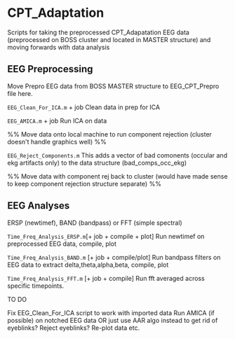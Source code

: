 # CPT_Adaptation

Scripts for taking the preprocessed CPT_Adapatation EEG data (preprocessed on BOSS cluster and located in MASTER structure) and moving forwards with data analysis

## EEG Preprocessing

Move Prepro EEG data from BOSS MASTER structure to EEG_CPT_Prepro file here.

`EEG_Clean_For_ICA.m` + job Clean data in prep for ICA

`EEG_AMICA.m` + job Run ICA on data

%% Move data onto local machine to run component rejection (cluster doesn't handle graphics well) %%

`EEG_Reject_Components.m` This adds a vector of bad comonents (occular and ekg artifacts only) to the data structure (bad_comps_occ_ekg)

%% Move data with component rej back to cluster (would have made sense to keep component rejection structure separate) %%


## EEG Analyses

ERSP (newtimef), BAND (bandpass) or FFT (simple spectral)

`Time_Freq_Analysis_ERSP.m`[+ job + compile + plot] Run newtimef on preprocessed EEG data, compile, plot

`Time_Freq_Analysis_BAND.m` [+ job + compile/plot] Run bandpass filters on EEG data to extract delta,theta,alpha,beta, compile, plot

`Time_Freq_Analysis_FFT.m` [+ job + compile] Run fft averaged across specific timepoints.










TO DO

Fix EEG_Clean_For_ICA script to work with imported data
Run AMICA (if possible) on notched EEG data OR just use AAR algo instead to get rid of eyeblinks?
Reject eyeblinks?
Re-plot data etc.